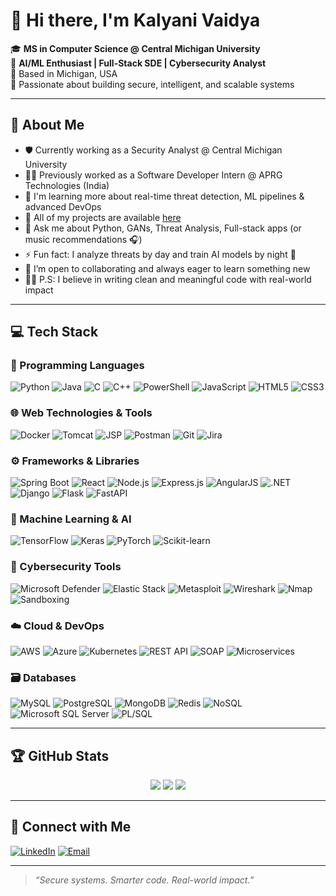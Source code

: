 # 👋 Hi there, I'm Kalyani Vaidya

🎓 **MS in Computer Science @ Central Michigan University**  
🎯 **AI/ML Enthusiast | Full-Stack SDE | Cybersecurity Analyst**  
📍 Based in Michigan, USA    
🧠 Passionate about building secure, intelligent, and scalable systems

---

## 🧭 About Me

- 🛡️ Currently working as a Security Analyst @ Central Michigan University
- 👩‍💻 Previously worked as a Software Developer Intern @ APRG Technologies (India)
- 🚀 I'm learning more about real-time threat detection, ML pipelines & advanced DevOps
- 📁 All of my projects are available [here](https://github.com/kalyani-25?tab=repositories)
- 🧠 Ask me about Python, GANs, Threat Analysis, Full-stack apps (or music recommendations 🎧)
- ⚡ Fun fact: I analyze threats by day and train AI models by night 🌙
- 💬 I’m open to collaborating and always eager to learn something new
- 🙋‍♀️ P.S: I believe in writing clean and meaningful code with real-world impact

---

## 💻 Tech Stack

### 🧠 Programming Languages  
![Python](https://img.shields.io/badge/Python-3670A0?style=for-the-badge&logo=python&logoColor=white)
![Java](https://img.shields.io/badge/Java-ED8B00?style=for-the-badge&logo=java&logoColor=white)
![C](https://img.shields.io/badge/C-00599C?style=for-the-badge&logo=c&logoColor=white)
![C++](https://img.shields.io/badge/C++-00599C?style=for-the-badge&logo=c%2B%2B&logoColor=white)
![PowerShell](https://img.shields.io/badge/PowerShell-5391FE?style=for-the-badge&logo=powershell&logoColor=white)
![JavaScript](https://img.shields.io/badge/JavaScript-F7DF1E?style=for-the-badge&logo=javascript&logoColor=black)
![HTML5](https://img.shields.io/badge/HTML5-E34F26?style=for-the-badge&logo=html5&logoColor=white)
![CSS3](https://img.shields.io/badge/CSS3-1572B6?style=for-the-badge&logo=css3&logoColor=white)

### 🌐 Web Technologies & Tools  
![Docker](https://img.shields.io/badge/Docker-2496ED?style=for-the-badge&logo=docker&logoColor=white)
![Tomcat](https://img.shields.io/badge/Apache%20Tomcat-F8DC75?style=for-the-badge&logo=apachetomcat&logoColor=black)
![JSP](https://img.shields.io/badge/JSP-2C2255?style=for-the-badge&logo=java&logoColor=white)
![Postman](https://img.shields.io/badge/Postman-FF6C37?style=for-the-badge&logo=postman&logoColor=white)
![Git](https://img.shields.io/badge/Git-F05032?style=for-the-badge&logo=git&logoColor=white)
![Jira](https://img.shields.io/badge/Jira-0052CC?style=for-the-badge&logo=jira&logoColor=white)

### ⚙️ Frameworks & Libraries  
![Spring Boot](https://img.shields.io/badge/Spring%20Boot-6DB33F?style=for-the-badge&logo=springboot&logoColor=white)
![React](https://img.shields.io/badge/React-20232A?style=for-the-badge&logo=react&logoColor=61DAFB)
![Node.js](https://img.shields.io/badge/Node.js-339933?style=for-the-badge&logo=nodedotjs&logoColor=white)
![Express.js](https://img.shields.io/badge/Express.js-000000?style=for-the-badge&logo=express&logoColor=white)
![AngularJS](https://img.shields.io/badge/AngularJS-E23237?style=for-the-badge&logo=angularjs&logoColor=white)
![.NET](https://img.shields.io/badge/.NET-512BD4?style=for-the-badge&logo=dotnet&logoColor=white)
![Django](https://img.shields.io/badge/Django-092E20?style=for-the-badge&logo=django&logoColor=white)
![Flask](https://img.shields.io/badge/Flask-000000?style=for-the-badge&logo=flask&logoColor=white)
![FastAPI](https://img.shields.io/badge/FastAPI-005571?style=for-the-badge&logo=fastapi)

### 🤖 Machine Learning & AI  
![TensorFlow](https://img.shields.io/badge/TensorFlow-FF6F00?style=for-the-badge&logo=tensorflow&logoColor=white)
![Keras](https://img.shields.io/badge/Keras-D00000?style=for-the-badge&logo=keras&logoColor=white)
![PyTorch](https://img.shields.io/badge/PyTorch-EE4C2C?style=for-the-badge&logo=pytorch&logoColor=white)
![Scikit-learn](https://img.shields.io/badge/scikit--learn-F7931E?style=for-the-badge&logo=scikit-learn&logoColor=white)

### 🔐 Cybersecurity Tools  
![Microsoft Defender](https://img.shields.io/badge/Microsoft%20Defender-0078D7?style=for-the-badge&logo=microsoft&logoColor=white)
![Elastic Stack](https://img.shields.io/badge/Elastic%20Stack-005571?style=for-the-badge&logo=elasticstack&logoColor=white)
![Metasploit](https://img.shields.io/badge/Metasploit-4A90E2?style=for-the-badge)
![Wireshark](https://img.shields.io/badge/Wireshark-1679A7?style=for-the-badge&logo=wireshark&logoColor=white)
![Nmap](https://img.shields.io/badge/Nmap-5586A4?style=for-the-badge)
![Sandboxing](https://img.shields.io/badge/Sandboxing-999999?style=for-the-badge)

### ☁️ Cloud & DevOps  
![AWS](https://img.shields.io/badge/AWS-FF9900?style=for-the-badge&logo=amazonaws&logoColor=white)
![Azure](https://img.shields.io/badge/Azure-0078D4?style=for-the-badge&logo=microsoftazure&logoColor=white)
![Kubernetes](https://img.shields.io/badge/Kubernetes-326CE5?style=for-the-badge&logo=kubernetes&logoColor=white)
![REST API](https://img.shields.io/badge/REST%20API-FF6F00?style=for-the-badge&logo=api&logoColor=white)
![SOAP](https://img.shields.io/badge/SOAP-3A3A3A?style=for-the-badge&logo=soap)
![Microservices](https://img.shields.io/badge/Microservices-20c997?style=for-the-badge)

### 🗃️ Databases  
![MySQL](https://img.shields.io/badge/MySQL-4479A1?style=for-the-badge&logo=mysql&logoColor=white)
![PostgreSQL](https://img.shields.io/badge/PostgreSQL-336791?style=for-the-badge&logo=postgresql&logoColor=white)
![MongoDB](https://img.shields.io/badge/MongoDB-47A248?style=for-the-badge&logo=mongodb&logoColor=white)
![Redis](https://img.shields.io/badge/Redis-DC382D?style=for-the-badge&logo=redis&logoColor=white)
![NoSQL](https://img.shields.io/badge/NoSQL-00599C?style=for-the-badge)
![Microsoft SQL Server](https://img.shields.io/badge/SQL%20Server-CC2927?style=for-the-badge&logo=microsoftsqlserver&logoColor=white)
![PL/SQL](https://img.shields.io/badge/PLSQL-F80000?style=for-the-badge)

---

## 🏆 GitHub Stats

<p align="center">
  <img src="https://github-readme-stats.vercel.app/api?username=kalyani-25&show_icons=true&theme=tokyonight" />
  <img src="https://github-readme-streak-stats.herokuapp.com?user=kalyani-25&theme=tokyonight" />
  <img src="https://github-readme-stats.vercel.app/api/top-langs/?username=kalyani-25&layout=compact&theme=tokyonight" />
</p>

---

## 🔗 Connect with Me

[![LinkedIn](https://img.shields.io/badge/-LinkedIn-0077B5?style=flat-square&logo=linkedin&logoColor=white)](https://www.linkedin.com/in/kalyanivaidya25/)
[![Email](https://img.shields.io/badge/-Email-D14836?style=flat-square&logo=gmail&logoColor=white)](mailto:vaidy1k@cmich.edu)

---

> _“Secure systems. Smarter code. Real-world impact.”_

